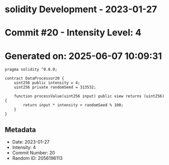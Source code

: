 ﻿# solidity Development - 2023-01-27
# Commit #20 - Intensity Level: 4
# Generated on: 2025-06-07 10:09:31
```solidity
pragma solidity ^0.8.0;

contract DataProcessor20 {
    uint256 public intensity = 4;
    uint256 private randomSeed = 313532;

    function processValue(uint256 input) public view returns (uint256) {
        return input * intensity + randomSeed % 100;
    }
}
```
## Metadata
- Date: 2023-01-27
- Intensity: 4
- Commit Number: 20
- Random ID: 2056196113
